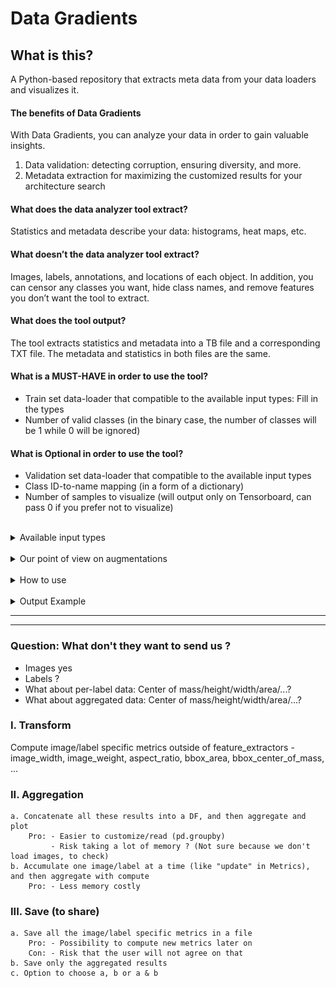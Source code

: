 # Data Gradients
## What is this?
A Python-based repository that extracts meta data from your data loaders and visualizes it.
#### The benefits of Data Gradients
With Data Gradients, you can analyze your data in order to gain valuable insights.
1. Data validation: detecting corruption, ensuring diversity, and more.
2. Metadata extraction for maximizing the customized results for your architecture search

#### What does the data analyzer tool extract?
Statistics and metadata describe your data: histograms, heat maps, etc.

#### What doesn’t the data analyzer tool extract?
Images, labels, annotations, and locations of each object.
In addition, you can censor any classes you want, hide class names, and remove features you don’t want the tool to extract.

#### What does the tool output?
The tool extracts statistics and metadata into a TB file and a corresponding TXT file. The metadata and statistics in both files are the same.

#### What is a MUST-HAVE in order to use the tool?

* Train set data-loader that compatible to the available input types: Fill in the types
* Number of valid classes (in the binary case, the number of classes will be 1 while 0 will be ignored)

#### What is Optional in order to use the tool?

* Validation set data-loader that compatible to the available input types
* Class ID-to-name mapping (in a form of a dictionary)
* Number of samples to visualize (will output only on Tensorboard, can pass 0 if you prefer not to visualize)

<br>


<details>
    <summary> Available input types     </summary>



### Iterables
Python iterables objects implement the `next()` method for getting next object from iterator.
<br>
Can be ``torch.dataloader``, but not must.

### Images & Labels Objects
We support various of types for handling images or labels:
* `torch.Tensor`
* `numpy.ndarray`
* `PIL.Image`
* `Python Dictionary` (See [Python Dictionary Handling](#Python dictionary handling]))

<br>
<pre>
<details>
<summary>My dataset returns dictionary</summary>

```python
def __getitem__(...):
    return {'my_images': images: torch.Tensor,
            'my_labels': labels: numpy.ndarray,
            'my_extras': extras: List[str]
            }
```
OR
```python
def __getitem__(...):
    return images: torch.Tensor, {'my_labels': labels, 'my_other_labels': other_labels, 'labels_paths': labels_paths}
```
OR
```python
def __getitem__(...):
    return {'bgr_images': bgr_images, 'grayscale_images': grayscale_images}, labels: torch.Tensor
```
#### Python dictionary handling
As for the python dictionary, because of the various ways of getting
an item out of it, we will activate an interactive small utility
for extracting the right object out of the dictionary. This tool will map all the 
objects that this dictionary holds, and will ask you to choose which one is
the right one, either for "images" or for "labels".

Example:
```yaml
{
     all_labels: {
          not_good_torch_labels: Tensor ⓪,
          not_good_np_labels: ndarray ①,
          good_torch_labels: Tensor ②
     },
     something_other_then_labels: ndarray ③
}

prompt >> which one of the yellow items is your required data?
user input >> 2
```

</details>
</pre>
<br>
<pre>
<details>
<summary> My dataset returns a tuple</summary>

```python
def __getitem__(...):
    return images, labels
```
</details>
</pre>
<br>
<pre>
<details>

<summary> My dataset requires custom support </summary>

In that case, you can pass the manager a Callable (lambda or function), which handles images and labels separately.

```python
def images_extractor(x):
    x = x['images']['bgr_images']
    x /= 255.
    return x

labels_extractor = lambda x: (x['labels']['masks'] / 255.)

da = SegmentationAnalysisManager(
    train_data=train_loader,
    val_data=val_loader,
    images_extractor=images_extractor,
    labels_extarctor=labels_extractor)
```
</details>
</pre>

<br>


</details>

<br>
<details>
<summary>
Our point of view on augmentations
</summary>
<br>
There are different benefits to using this tool with or without data augmentations.
Using augmented data will allow us to see the model’s point of view of the data, which will be more realistic when finding problems with the training data.
Raw data, on the other hand, could provide stronger validation for data aggregation, labeling, and diversity.
There are advantages to both options, but as this tool is designed to optimize and customize the architecture for your data, we need to see what the model will see during training.

</details>

<br>
<details>
    <summary>How to use</summary>



### 1. Install data-gradients

```bash
pip install data_gradients-X.Y.Z-py3-none-any.whl
```
### 2. Run analysis manager

```python
from data_gradients.managers.segmentation_manager import SegmentationAnalysisManager

# Create torch DataLoader
train_loader = YourDataLoader(train_dataset, batch_size=batch_size)
val_loader = YourDataLoader(val_dataset, batch_size=batch_size)

da = SegmentationAnalysisManager(train_data=train_loader,
                                 val_data=val_loader,
                                 num_classes=num_classes)

da.run()


```
### 3. After progress is finished, view results through tensorboard

```bash
tensorboard --logdir=logs --bind_all
```
Click on link and view results:

``TensorBoard 2.11.0 at http://localhost:6007/ (Press CTRL+C to quit)``

</details>
<br>

<details>
<summary>
Output Example
</summary>

![Example output 1](data/example_outputs/output_example1.png)

![Example output 2](data/example_outputs/output_example2.png)

![Example output 3](data/example_outputs/output_example3.png)

</details>









---
---

### Question: What don't they want to send us ?
- Images yes
- Labels ?
- What about per-label data:  Center of mass/height/width/area/...?
- What about aggregated data: Center of mass/height/width/area/...? 

### I. Transform
Compute image/label specific metrics outside of feature_extractors
    - image_width, image_weight, aspect_ratio, bbox_area, bbox_center_of_mass, ... 

### II. Aggregation
    a. Concatenate all these results into a DF, and then aggregate and plot
        Pro: - Easier to customize/read (pd.groupby) 
             - Risk taking a lot of memory ? (Not sure because we don't load images, to check)
    b. Accumulate one image/label at a time (like "update" in Metrics), and then aggregate with compute
        Pro: - Less memory costly

### III. Save (to share)
    a. Save all the image/label specific metrics in a file
        Pro: - Possibility to compute new metrics later on
        Con: - Risk that the user will not agree on that
    b. Save only the aggregated results
    c. Option to choose a, b or a & b